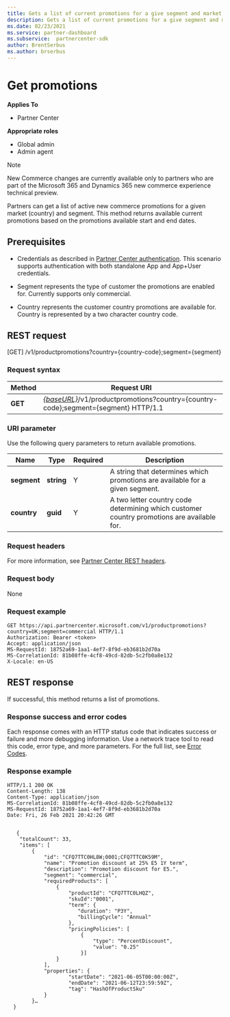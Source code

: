 ```yaml
---
title: Gets a list of current promotions for a give segment and market
description: Gets a list of current promotions for a give segment and market.
ms.date: 02/23/2021
ms.service: partner-dashboard
ms.subservice:  partnercenter-sdk
author: BrentSerbus
ms.author: brserbus
---
```


# Get promotions

**Applies To**

- Partner Center

**Appropriate roles**

- Global admin
- Admin agent

> [!Note] 
> New Commerce changes are currently available only to partners who are part of the Microsoft 365 and Dynamics 365 new commerce experience technical preview.

Partners can get a list of active new commerce promotions for a given market (country) and segment. This method returns available current promotions based on the promotions available start and end dates.

## Prerequisites

- Credentials as described in [Partner Center authentication](partner-center-authentication.md). This scenario supports authentication with both standalone App and App+User credentials.

- Segment represents the type of customer the promotions are enabled for. Currently supports only commercial.

- Country represents the customer country promotions are available for. Country is represented by a two character country code.

## REST request
[GET] /v1/productpromotions?country={country-code};segment={segment}
### Request syntax

| Method   | Request URI                                                                                                                         |
|----------|-------------------------------------------------------------------------------------------------------------------------------------|
| **GET**  | [*{baseURL}*](partner-center-rest-urls.md)/v1/productpromotions?country={country-code};segment={segment} HTTP/1.1 |

### URI parameter

Use the following query parameters to return available promotions.

| Name                    | Type     | Required | Description                                       |
|-------------------------|----------|----------|---------------------------------------------------|
| **segment**  | **string** | Y        | A string that determines which promotions are available for a given segment.             |
| **country** | **guid** | Y        | A two letter country code determining which customer country promotions are available for. |

### Request headers

For more information, see [Partner Center REST headers](headers.md).

### Request body

None

### Request example

```http
GET https://api.partnercenter.microsoft.com/v1/productpromotions?country=UK;segment=commercial HTTP/1.1
Authorization: Bearer <token>
Accept: application/json
MS-RequestId: 18752a69-1aa1-4ef7-8f9d-eb3681b2d70a
MS-CorrelationId: 81b08ffe-4cf8-49cd-82db-5c2fb0a8e132
X-Locale: en-US
```

## REST response

If successful, this method returns a list of promotions.

### Response success and error codes

Each response comes with an HTTP status code that indicates success or failure and more debugging information. Use a network trace tool to read this code, error type, and more parameters. For the full list, see [Error Codes](error-codes.md).

### Response example

```http
HTTP/1.1 200 OK
Content-Length: 138
Content-Type: application/json
MS-CorrelationId: 81b08ffe-4cf8-49cd-82db-5c2fb0a8e132
MS-RequestId: 18752a69-1aa1-4ef7-8f9d-eb3681b2d70a
Date: Fri, 26 Feb 2021 20:42:26 GMT


   {
    "totalCount": 33,
    "items": [
        {
            "id": "CFQ7TTC0HL8W;0001;CFQ7TTC0K59M",
            "name": "Promotion discount at 25% E5 1Y term",
            "description": "Promotion discount for E5.",
            "segment": "commercial",
            "requiredProducts": [
                {
                    "productId": "CFQ7TTC0LHQZ",
                    "skuId":"0001",
                    "term": {
                       "duration": "P3Y",
                       "billingCycle": "Annual"
                    },
                    "pricingPolicies": [
                        {
                            "type": "PercentDiscount",
                            "value": "0.25"
                        }]
                }
            ],
            "properties": {
                    "startDate": "2021-06-05T00:00:00Z",
                    "endDate": "2021-06-12T23:59:59Z",
                    "tag": "HashOfProductSku"
            }
        }…
  }
```
